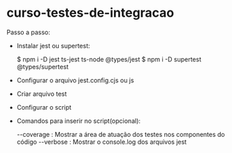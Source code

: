 # curso-testes-de-integracao

Passo a passo:

- Instalar jest ou supertest:

  $ npm i -D jest ts-jest ts-node @types/jest
  $ npm i -D supertest @types/supertest

- Configurar o arquivo jest.config.cjs ou js

- Criar arquivo test

- Configurar o script

- Comandos para inserir no script(opcional):
  
  --coverage : Mostrar a área de atuação dos testes nos componentes do código
  --verbose : Mostrar o console.log dos arquivos jest
